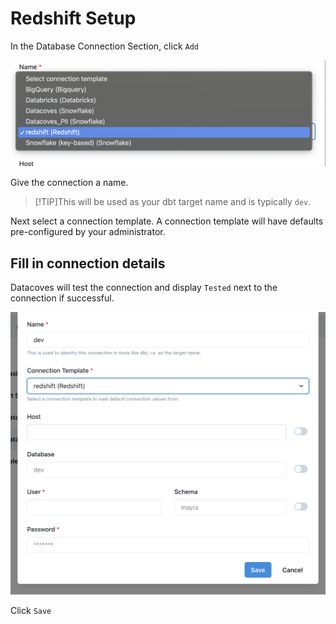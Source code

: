 # Redshift Setup

In the Database Connection Section, click `Add`

![Redshift Setup Connection](./assets/connection_redshift_dropdown.png)

Give the connection a name. 

>[!TIP]This will be used as your dbt target name and is typically `dev`. 

Next select a connection template. A connection template will have defaults pre-configured by your administrator.

## Fill in connection details 

Datacoves will test the connection and display `Tested` next to the connection if successful. 


![Redshift Fields](./assets/connection_redshift_fields.png)

Click `Save`